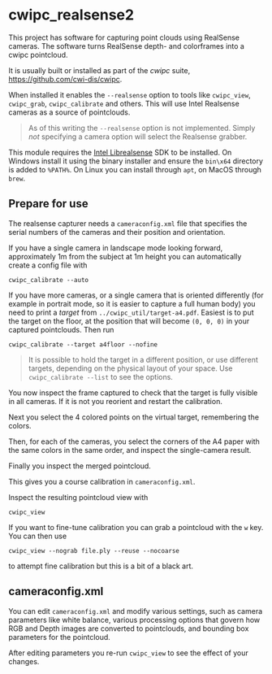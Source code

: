 # cwipc_realsense2

This project has software for capturing point clouds using RealSense cameras. The software turns RealSense depth- and colorframes into a cwipc pointcloud.

It is usually built or installed as part of the _cwipc_ suite, <https://github.com/cwi-dis/cwipc>.

When installed it enables the `--realsense` option to tools like `cwipc_view`, `cwipc_grab`, `cwipc_calibrate` and others. This will use Intel Realsense cameras as a source of pointclouds.

> As of this writing the `--realsense` option is not implemented. Simply _not_ specifying a camera option will select the Realsense grabber.

This module requires the [Intel Librealsense](https://github.com/IntelRealSense/librealsense) SDK to be installed. On Windows install it using the binary installer and ensure the `bin\x64` directory is added to `%PATH%`. On Linux you can install through `apt`, on MacOS through `brew`.

## Prepare for use

The realsense capturer needs a `cameraconfig.xml` file that specifies the serial numbers of the cameras and their position and orientation.

If you have a single camera in landscape mode looking forward, approximately 1m from the subject at 1m height you can automatically create a config file with

```
cwipc_calibrate --auto
```

If you have more cameras, or a single camera that is oriented differently (for example in portrait mode, so it is easier to capture a full human body) you need to print a _target_ from `../cwipc_util/target-a4.pdf`. Easiest is to put the target on the floor, at the position that will become `(0, 0, 0)` in your captured pointclouds. Then run

```
cwipc_calibrate --target a4floor --nofine
```

> It is possible to hold the target in a different position, or use different targets, depending on the physical layout of your space. Use `cwipc_calibrate --list` to see the options.

You now inspect the frame captured to check that the target is fully visible in all cameras. If it is not you reorient and restart the calibration.

Next you select the 4 colored points on the virtual target, remembering the colors.

Then, for each of the cameras, you select the corners of the A4 paper with the same colors in the same order, and inspect the single-camera result.

Finally you inspect the merged pointcloud.

This gives you a course calibration in `cameraconfig.xml`.

Inspect the resulting pointcloud view with

```
cwipc_view
```

If you want to fine-tune calibration you can grab a pointcloud with the `w` key. You can then use 

```
cwipc_view --nograb file.ply --reuse --nocoarse
```

to attempt fine calibration but this is a bit of a black art.

## cameraconfig.xml

You can edit `cameraconfig.xml` and modify various settings, such as camera parameters like white balance, various processing options that govern how RGB and Depth images are converted to pointclouds, and bounding box parameters for the pointcloud.

After editing parameters you re-run `cwipc_view` to see the effect of your changes.